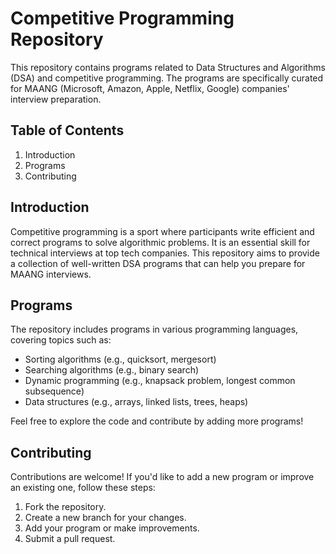 # Competitive Programming Repository

This repository contains programs related to Data Structures and Algorithms (DSA) and competitive programming. The programs are specifically curated for MAANG (Microsoft, Amazon, Apple, Netflix, Google) companies' interview preparation.

## Table of Contents

1. Introduction
2. Programs
3. Contributing


## Introduction

Competitive programming is a sport where participants write efficient and correct programs to solve algorithmic problems. It is an essential skill for technical interviews at top tech companies. This repository aims to provide a collection of well-written DSA programs that can help you prepare for MAANG interviews.

## Programs

The repository includes programs in various programming languages, covering topics such as:

- Sorting algorithms (e.g., quicksort, mergesort)
- Searching algorithms (e.g., binary search)
- Dynamic programming (e.g., knapsack problem, longest common subsequence)
- Data structures (e.g., arrays, linked lists, trees, heaps)

Feel free to explore the code and contribute by adding more programs!

## Contributing

Contributions are welcome! If you'd like to add a new program or improve an existing one, follow these steps:

1. Fork the repository.
2. Create a new branch for your changes.
3. Add your program or make improvements.
4. Submit a pull request.

